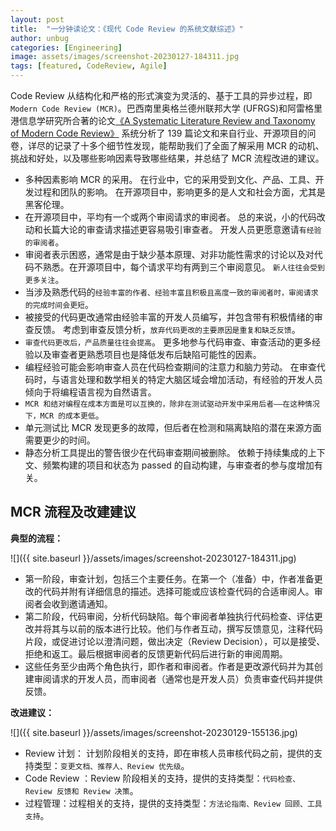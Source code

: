 ```yaml
---
layout: post
title:  "一分钟读论文：《现代 Code Review 的系统文献综述》"
author: unbug
categories: [Engineering]
image: assets/images/screenshot-20230127-184311.jpg
tags: [featured, CodeReview, Agile]
---
```

Code Review 从结构化和严格的形式演变为灵活的、基于工具的异步过程，即` Modern Code Review (MCR)`。巴西南里奥格兰德州联邦大学 (UFRGS)和阿雷格里港信息学研究所合著的论文[《A Systematic Literature Review and Taxonomy of Modern Code Review》][paper1-url] 系统分析了 139 篇论文和来自行业、开源项目的问卷，详尽的记录了十多个细节性发现，能帮助我们了全面了解采用 MCR 的动机、挑战和好处，以及哪些影响因素导致哪些结果，并总结了 MCR 流程改进的建议。

- 多种因素影响 MCR 的采用。 在行业中，它的采用受到文化、产品、工具、开发过程和团队的影响。 在开源项目中，影响更多的是人文和社会方面，尤其是黑客伦理。
- 在开源项目中，平均有一个或两个审阅请求的审阅者。 总的来说，小的代码改动和长篇大论的审查请求描述更容易吸引审查者。 开发人员更愿意邀请`有经验的审阅者`。
- 审阅者表示困惑，通常是由于缺少基本原理、对非功能性需求的讨论以及对代码不熟悉。在开源项目中，每个请求平均有两到三个审阅意见。 `新人往往会受到更多关注`。
- 当涉及熟悉代码的`经验丰富的作者、经验丰富且积极且高度一致的审阅者时，审阅请求的完成时间会更短`。 
- 被接受的代码更改通常由经验丰富的开发人员编写，并包含带有积极情绪的审查反馈。 考虑到审查反馈分析，`放弃代码更改的主要原因是重复和缺乏反馈`。
- `审查代码更改后，产品质量往往会提高`。 更多地参与代码审查、审查活动的更多经验以及审查者更熟悉项目也是降低发布后缺陷可能性的因素。
- 编程经验可能会影响审查人员在代码检查期间的注意力和脑力劳动。 在审查代码时，与语言处理和数学相关的特定大脑区域会增加活动，有经验的开发人员倾向于将编程语言视为自然语言。
- `MCR 和结对编程在成本方面是可以互换的，除非在测试驱动开发中采用后者——在这种情况下，MCR 的成本更低`。 
- 单元测试比 MCR 发现更多的故障，但后者在检测和隔离缺陷的潜在来源方面需要更少的时间。
- 静态分析工具提出的警告很少在代码审查期间被删除。 依赖于持续集成的上下文、频繁构建的项目和状态为 passed 的自动构建，与审查者的参与度增加有关。

## MCR 流程及改建建议
**典型的流程：**

![]({{ site.baseurl }}/assets/images/screenshot-20230127-184311.jpg)

- 第⼀阶段，审查计划，包括三个主要任务。在第⼀个（准备）中，作者准备更改的代码并附有详细信息的描述。选择可能或应该检查代码的合适审阅⼈。审阅者会收到邀请通知。
- 第⼆阶段，代码审阅，分析代码缺陷。每个审阅者单独执⾏代码检查、评估更改并将其与以前的版本进⾏⽐较。他们与作者互动，撰写反馈意⻅，注释代码⽚段，或促进讨论以澄清问题，做出决定（Review Decision），可以是接受、拒绝和返⼯。最后根据审阅者的反馈更新代码后进⾏新的审阅周期。
- 这些任务⾄少由两个⻆⾊执⾏，即作者和审阅者。作者是更改源代码并为其创建审阅请求的开发⼈员，⽽审阅者（通常也是开发⼈员）负责审查代码并提供反馈。


**改进建议：**

![]({{ site.baseurl }}/assets/images/screenshot-20230129-155136.jpg)

- Review 计划： 计划阶段相关的⽀持，即在审核⼈员审核代码之前，提供的⽀持类型：`变更⽂档、推荐人、Review 优先级`。
- Code Review ：Review 阶段相关的⽀持，提供的⽀持类型：`代码检查、Review 反馈和 Review 决策`。
- 过程管理：过程相关的支持，提供的⽀持类型：`方法论指南、Review 回顾、工具支持`。



[paper1-url]: https://arxiv.org/pdf/2103.08777.pdf 
